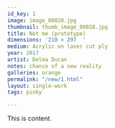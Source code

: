 ```yaml
---
id_key: 1
image: image_00028.jpg
thumbnail: thumb_image_00028.jpg
title: Not me (prototype)
dimensions: '210 × 297  '
medium: Acrylic on laser cut ply
year: 2017
artist: Delma Ducan  
notes: chance of a new reality
galleries: orange
permalink: "/new/1.html"
layout: single-work
tags: pinky

---
```

This is content.